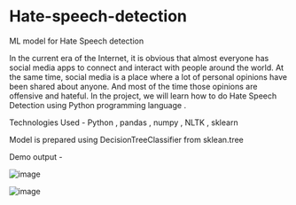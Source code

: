 # Hate-speech-detection
ML model for Hate Speech detection

In the current era of the Internet, it is obvious that almost everyone has social media apps to connect and interact with people around the world.
At the same time, social media is a place where a lot of personal opinions have been shared about anyone. 
And most of the time those opinions are offensive and hateful.
In the project, we will learn how to do Hate Speech Detection using Python programming language . 

Technologies Used - Python , pandas , numpy , NLTK , sklearn

Model is prepared using DecisionTreeClassifier from sklean.tree


Demo output - 

![image](https://user-images.githubusercontent.com/76932742/174738825-9b461891-f5a6-4eb8-9405-8e6de8f1c420.png)


![image](https://user-images.githubusercontent.com/76932742/174738949-c61e2c14-5d3d-4a11-a289-7444ab8a9c8c.png)
